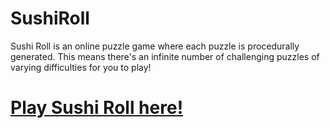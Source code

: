 # SushiRoll

Sushi Roll is an online puzzle game where each puzzle is procedurally generated. This means there's an infinite number of challenging puzzles of varying difficulties for you to play!

# [Play Sushi Roll here!](https://angelaxi.github.io/SushiRoll/)
